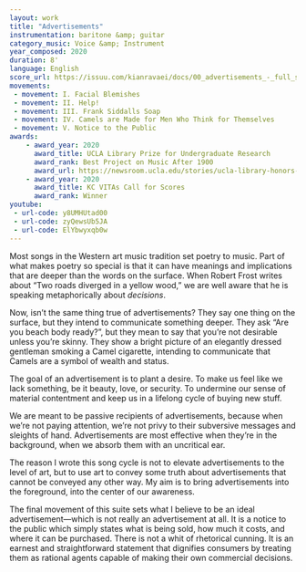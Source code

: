 ```yaml
---
layout: work
title: "Advertisements"
instrumentation: baritone &amp; guitar
category_music: Voice &amp; Instrument
year_composed: 2020
duration: 8'
language: English
score_url: https://issuu.com/kianravaei/docs/00_advertisements_-_full_score_-_ed_4
movements:
 - movement: I. Facial Blemishes
 - movement: II. Help!
 - movement: III. Frank Siddalls Soap
 - movement: IV. Camels are Made for Men Who Think for Themselves
 - movement: V. Notice to the Public
awards:
    - award_year: 2020
      award_title: UCLA Library Prize for Undergraduate Research
      award_rank: Best Project on Music After 1900
      award_url: https://newsroom.ucla.edu/stories/ucla-library-honors-stellar-undergraduate-researchers
    - award_year: 2020
      award_title: KC VITAs Call for Scores
      award_rank: Winner
youtube:
 - url-code: y8UMHUtad00
 - url-code: zyQewsUb5JA
 - url-code: ElYbwyxqb0w
---
```


<!--
I. Facial Blemishes    
II. Help!    
III. Frank Siddalls Soap    
IV. Camels Are Made for Men Who Think for Themselves     
V. Notice to the Public
-->

<!--Traditionally, composers have set poetry to song, but there has been a recent trend of setting texts that are more quotidian, like court transcripts (Melissa Dunphy's <a href="http://www.melissadunphy.com/composition.php?id=7" target="_blank"><i>The Gonzales Cantata</i></a>) and demographic data (Caroline Shaw's <a href="https://carolineshaw.com/tothehands/" target="_blank"><i>To The Hands</i></a>).

Advertisements, unlike poetry, are by their nature ephemeral. They appear on television or a billboard for a few weeks and then disappear forever. But like the best poetry, advertisements are rich with meaning and communicate largely by way of implication.

Music has a unique power of coloring words, bringing out innuendoes that may not have been noticed otherwise. I tried to leverage this power to reveal the macabre, irony, and pathos inherent in advertisements.

This song cycle, written for guitarist Eliot Fisk and baritone Daniel Bayot, sets five early American print advertisements found in nationally disseminated magazines and local newspapers. Fear-mongering, hypocrisy, and tactics of manipulation are made audible through music that ranges from disturbing to ludicrous. (The fifth and final movement, however, offers a rare moment of sincerity in advertising.)-->

Most songs in the Western art music tradition set poetry to music. Part of what makes poetry so special is that it can have meanings and implications that are deeper than the words on the surface. When Robert Frost writes about “Two roads diverged in a yellow wood,” we are well aware that he is speaking metaphorically about _decisions_. 

Now, isn’t the same thing true of advertisements? They say one thing on the surface, but they intend to communicate something deeper. They ask “Are you beach body ready?”, but they mean to say that you’re not desirable unless you’re skinny. They show a bright picture of an elegantly dressed gentleman smoking a Camel cigarette, intending to communicate that Camels are a symbol of wealth and status.

The goal of an advertisement is to plant a desire. To make us feel like we lack something, be it beauty, love, or security. To undermine our sense of material contentment and keep us in a lifelong cycle of buying new stuff.

We are meant to be passive recipients of advertisements, because when we’re not paying attention, we’re not privy to their subversive messages and sleights of hand. Advertisements are most effective when they’re in the background, when we absorb them with an uncritical ear.

The reason I wrote this song cycle is not to elevate advertisements to the level of art, but to use art to convey some truth about advertisements that cannot be conveyed any other way. My aim is to bring advertisements into the foreground, into the center of our awareness.

The final movement of this suite sets what I believe to be an ideal advertisement—which is not really an advertisement at all. It is a notice to the public which simply states what is being sold, how much it costs, and where it can be purchased. There is not a whit of rhetorical cunning. It is an earnest and straightforward statement that dignifies consumers by treating them as rational agents capable of making their own commercial decisions.

<!--Soundcloud playlist-->
<!-- <iframe style="margin-bottom:5px;" width="100%" height="410" scrolling="no" frameborder="no" allow="autoplay" src="https://w.soundcloud.com/player/?url=https%3A//api.soundcloud.com/playlists/1280023966&color=%23ff5500&auto_play=false&hide_related=false&show_comments=true&show_user=true&show_reposts=false&show_teaser=true"></iframe><div style="font-size: 10px; color: #cccccc;line-break: anywhere;word-break: normal;overflow: hidden;white-space: nowrap;text-overflow: ellipsis; font-family: Interstate,Lucida Grande,Lucida Sans Unicode,Lucida Sans,Garuda,Verdana,Tahoma,sans-serif;font-weight: 100;"> -->

<!--Facebook video-->
<!--
<div class="center flex-video">
    <iframe src="https://www.facebook.com/plugins/video.php?href=https%3A%2F%2Fwww.facebook.com%2Fuclalibrary%2Fvideos%2F866026133918646%2F&show_text=0&width=560" width="560" height="315" style="border:none;overflow:hidden" scrolling="no" frameborder="0" allowTransparency="true" allowFullScreen="true"></iframe>
</div>-->